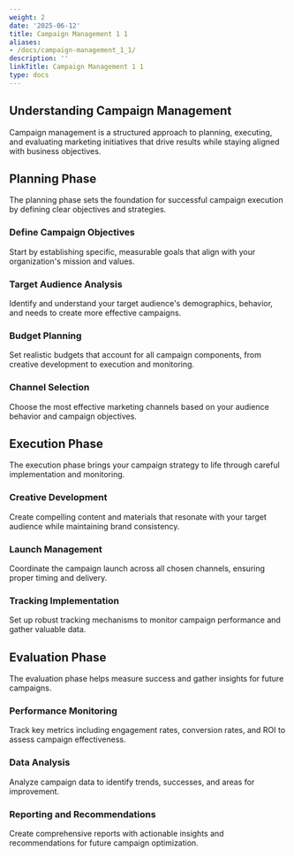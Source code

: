 ```yaml
---
weight: 2
date: '2025-06-12'
title: Campaign Management 1 1
aliases:
- /docs/campaign-management_1_1/
description: ''
linkTitle: Campaign Management 1 1
type: docs
---
```


## Understanding Campaign Management

Campaign management is a structured approach to planning, executing, and evaluating marketing initiatives that drive results while staying aligned with business objectives.

## Planning Phase

The planning phase sets the foundation for successful campaign execution by defining clear objectives and strategies.

### Define Campaign Objectives

Start by establishing specific, measurable goals that align with your organization's mission and values.

### Target Audience Analysis

Identify and understand your target audience's demographics, behavior, and needs to create more effective campaigns.

### Budget Planning

Set realistic budgets that account for all campaign components, from creative development to execution and monitoring.

### Channel Selection

Choose the most effective marketing channels based on your audience behavior and campaign objectives.

## Execution Phase

The execution phase brings your campaign strategy to life through careful implementation and monitoring.

### Creative Development

Create compelling content and materials that resonate with your target audience while maintaining brand consistency.

### Launch Management

Coordinate the campaign launch across all chosen channels, ensuring proper timing and delivery.

### Tracking Implementation

Set up robust tracking mechanisms to monitor campaign performance and gather valuable data.

## Evaluation Phase

The evaluation phase helps measure success and gather insights for future campaigns.

### Performance Monitoring

Track key metrics including engagement rates, conversion rates, and ROI to assess campaign effectiveness.

### Data Analysis

Analyze campaign data to identify trends, successes, and areas for improvement.

### Reporting and Recommendations

Create comprehensive reports with actionable insights and recommendations for future campaign optimization.
